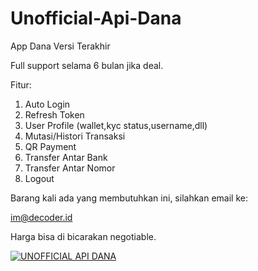 # Unofficial-Api-Dana
App Dana Versi Terakhir

Full support selama 6 bulan jika deal.

Fitur:

1. Auto Login
2. Refresh Token
3. User Profile (wallet,kyc status,username,dll)
4. Mutasi/Histori Transaksi
5. QR Payment
6. Transfer Antar Bank
7. Transfer Antar Nomor
8. Logout

Barang kali ada yang membutuhkan ini, silahkan email ke:

im@decoder.id

Harga bisa di bicarakan negotiable.

[![UNOFFICIAL API DANA](http://img.youtube.com/vi/3JVfomncP1Y/0.jpg)](http://www.youtube.com/watch?v=3JVfomncP1Y "UNOFFICIAL API DANA")
